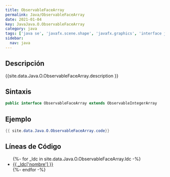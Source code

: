 ```yaml
---
title: ObservableFaceArray
permalink: Java/ObservableFaceArray
date: 2021-01-04
key: JavaJava.O.ObservableFaceArray
category: java
tags: ['java se', 'javafx.scene.shape', 'javafx.graphics', 'interface java', 'JavaFX 8.0']
sidebar: 
  nav: java
---
```


## Descripción
{{site.data.Java.O.ObservableFaceArray.description }}

## Sintaxis
~~~java
public interface ObservableFaceArray extends ObservableIntegerArray
~~~

## Ejemplo
~~~java
{{ site.data.Java.O.ObservableFaceArray.code}}
~~~

## Líneas de Código
<ul>
{%- for _ldc in site.data.Java.O.ObservableFaceArray.ldc -%}
   <li>
       <a href="{{_ldc['url'] }}">{{ _ldc['nombre'] }}</a>
   </li>
{%- endfor -%}
</ul>
